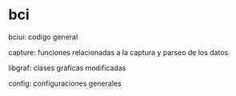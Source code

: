 bci
===

bciui: codigo general

capture: funciones relacionadas a la captura y parseo de los datos

libgraf: clases graficas modificadas

config: configuraciones generales
